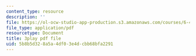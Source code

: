 ```yaml
---
content_type: resource
description: ''
file: https://ol-ocw-studio-app-production.s3.amazonaws.com/courses/6-451-principles-of-digital-communication-ii-spring-2005/5b8b5d328a5a4df03e4dcbb68bfa2291_HwGd1CPfIYk.pdf
file_type: application/pdf
resourcetype: Document
title: 3play pdf file
uid: 5b8b5d32-8a5a-4df0-3e4d-cbb68bfa2291
---
```

